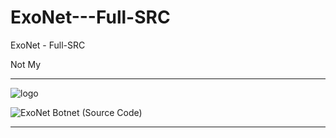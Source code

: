 # ExoNet---Full-SRC
ExoNet - Full-SRC

Not My

** **

![logo](https://user-images.githubusercontent.com/74623428/149594628-9f3657fa-b593-46dd-8ee2-2438920dd4cb.png)

![ExoNet Botnet (Source Code)](https://user-images.githubusercontent.com/74623428/149594617-474cad15-40b3-4920-a98d-73ba506d23c7.png)

** **
